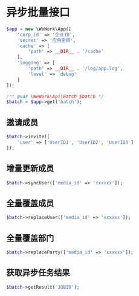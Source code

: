 # 异步批量接口

```php
$app = new \WeWork\App([
    'corp_id' => '企业ID',
    'secret' => '应用密钥',
    'cache' => [
        'path' => __DIR__ . '/cache'
    ],
    'logging' => [
        'path' => __DIR__ . '/log/app.log',
        'level' => 'debug'
    ]
]);
```

```php
/** @var \WeWork\Api\Batch $batch */
$batch = $app->get('batch');
```

## 邀请成员

```php
$batch->invite([
    'user' => ['UserID1', 'UserID2', 'UserID3']
]);
```

## 增量更新成员

```php
$batch->syncUser(['media_id' => 'xxxxxx']);
```

## 全量覆盖成员

```php
$batch->replaceUser(['media_id' => 'xxxxxx']);
```

## 全量覆盖部门

```php
$batch->replaceParty(['media_id' => 'xxxxxx']);
```

## 获取异步任务结果

```php
$batch->getResult('JOBID');
```

